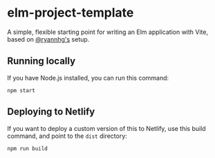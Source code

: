 # elm-project-template

A simple, flexible starting point for writing an Elm application with Vite, based on [@ryannhg's](https://github.com/ryannhg) setup.

## Running locally

If you have Node.js installed, you can run this command:

```
npm start
```

## Deploying to Netlify

If you want to deploy a custom version of this to Netlify, use this build command, and point to the `dist` directory:

```
npm run build
```
